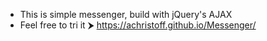 - This is simple messenger, build with jQuery's AJAX
- Feel free to tri it ⮞ https://achristoff.github.io/Messenger/